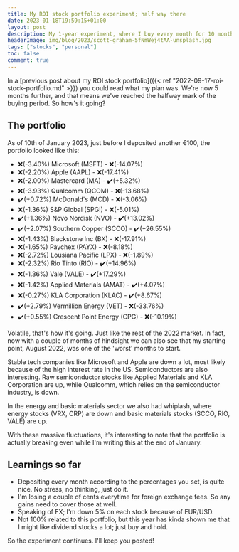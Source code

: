 ```yaml
---
title: My ROI stock portfolio experiment; half way there
date: 2023-01-18T19:59:15+01:00
layout: post
description: My 1-year experiment, where I buy every month for 10 months, has crossed the halfway mark. How's it going?
headerImage: img/blog/2023/scott-graham-5fNmWej4tAA-unsplash.jpg
tags: ["stocks", "personal"]
toc: false
comment: true
---
```


In a [previous post about my ROI stock portfolio]({{< ref "2022-09-17-roi-stock-portfolio.md" >}}) you could read 
what my plan was. We're now 5 months further, and that means we've reached the halfway mark of the buying period. 
So how's it going?

## The portfolio

As of 10th of January 2023, just before I deposited another €100, the portfolio looked like this:

- ❌(-3.40%) Microsoft (MSFT) - ❌(-14.07%)
- ❌(-2.20%) Apple (AAPL) - ❌(-17.41%)
- ❌(-2.00%) Mastercard (MA) - ✔️(+5.32%)
- ❌(-3.93%) Qualcomm (QCOM) - ❌(-13.68%)
- ✔️(+0.72%) McDonald's (MCD) - ❌(-3.06%)
- ❌(-1.36%) S&P Global (SPGI) - ❌(-5.01%)
- ✔️(+1.36%) Novo Nordisk (NVO) - ✔️(+13.02%)
- ✔️(+2.07%) Southern Copper (SCCO) - ✔️(+26.55%)
- ❌(-1.43%) Blackstone Inc (BX) - ❌(-17.91%)
- ❌(-1.65%) Paychex (PAYX) - ❌(-8.18%)
- ❌(-2.72%) Lousiana Pacific (LPX) - ❌(-1.89%)
- ❌(-2.32%) Rio Tinto (RIO) - ✔️(+14.96%)
- ❌(-1.36%) Vale (VALE) - ✔️(+17.29%)
- ❌(-1.42%) Applied Materials (AMAT) - ✔️(+4.07%)
- ❌(-0.27%) KLA Corporation (KLAC) - ✔️(+8.67%)
- ✔️(+2.79%) Vermillion Energy (VET) - ❌(-33.76%)
- ✔️(+0.55%) Crescent Point Energy (CPG) - ❌(-10.19%)

Volatile, that's how it's going. Just like the rest of the 2022 market. In fact, now with a couple of months
of hindsight we can also see that my starting point, August 2022, was one of the 'worst' months to start.

Stable tech companies like Microsoft and Apple are down a lot, most likely because of the high interest rate in the US.
Semiconductors are also interesting. Raw semiconductor stocks like Applied Materials and KLA Corporation are up, while
Qualcomm, which relies on the semiconductor industry, is down.

In the energy and basic materials sector we also had whiplash, where energy stocks (VRX, CRP) are down and 
basic materials stocks (SCCO, RIO, VALE) are up.

With these massive fluctuations, it's interesting to note that the portfolio is actually breaking even while I'm writing
this at the end of January.

## Learnings so far

- Depositing every month according to the percentages you set, is quite nice. No stress, no thinking, just do it.
- I'm losing a couple of cents everytime for foreign exchange fees. So any gains need to cover those at well.
- Speaking of FX; I'm down 5% on each stock because of EUR/USD.
- Not 100% related to this portfolio, but this year has kinda shown me that I might like dividend stocks a lot; just buy and hold.

So the experiment continues. I'll keep you posted!